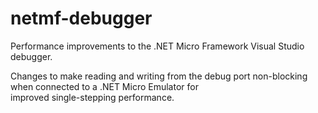 # netmf-debugger
Performance improvements to the .NET Micro Framework Visual Studio debugger.

Changes to make reading and writing from the debug port non-blocking when connected to a .NET Micro Emulator for  
improved single-stepping performance.
